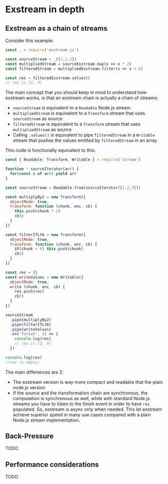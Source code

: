# Exstream in depth

## Exstream as a chain of streams

Consider this example:

```js
const _ = require('exstream.js')

const sourceStream = _([1,2,3])
const multipliedStream = sourceExstream.map(x => x * 2)
const filteredStream = multipliedExstream.filter(x => x < 6)

const res = filteredExstream.values()
// res is [2, 4]
```

The main concept that you should keep in mind to understand how exstream works, is that an exstream chain is actually a chain of streams: 
* `sourceStream` is equivalent to a `Readable` Node.js stream. 
* `multipliedStream` is equivalent to a `Transform` stream that uses `sourceStream` as source 
* `filteredStream` is equivalent to a `Transform` stream that uses `multipliedStream` as source 
* Calling `.values()` is equivalent to pipe `filteredStream` in a `Writable` stream that pushes the values emitted by `filteredStream` in an array

This code is functionally equivalent to this:

```js
const { Readable, Transform, Writable } = require('stream')

function * sourceIterator(arr) {
  for(const x of arr) yield arr
}

const sourceStream = Readable.from(sourceIterator([1,2,3]))

const multiplyBy2 = new Transform({
  objectMode: true,
  transform: function (chunk, enc, cb) {
    this.push(chunk * 2)
    cb()
  }
})

const filterIfLt6 = new Transform({
  objectMode: true,
  transform: function (chunk, enc, cb) {
    if(chunk < 6) this.push(chunk)
    cb()
  }
})

const res = []
const writeValues = new Writable({
  objectMode: true,
  write (chunk, enc, cb) {    
    res.push(rec)
    cb()
  }
})

sourceStream
  .pipe(multiplyBy2)
  .pipe(filterIfLt6)
  .pipe(writeValues)
  .on('finish', () => {
    console.log(res)
    // res is [2, 4]
  })

console.log(res)
//res is empty!
```

The main differences are 2:
* The exstream version is way more compact and readable that the plain node.js version
* If the source and the transformation chain are synchronous, the computation is synchronous as well, while with standard Node.js streams you have to listen to the finish event in order to have `res` populated. So, exstream is async only when needed. This let exstream achieve superior speed in many use cases compared with a plain Node.js stream implementation.

## Back-Pressure

TODO

## Performance considerations

TODO
